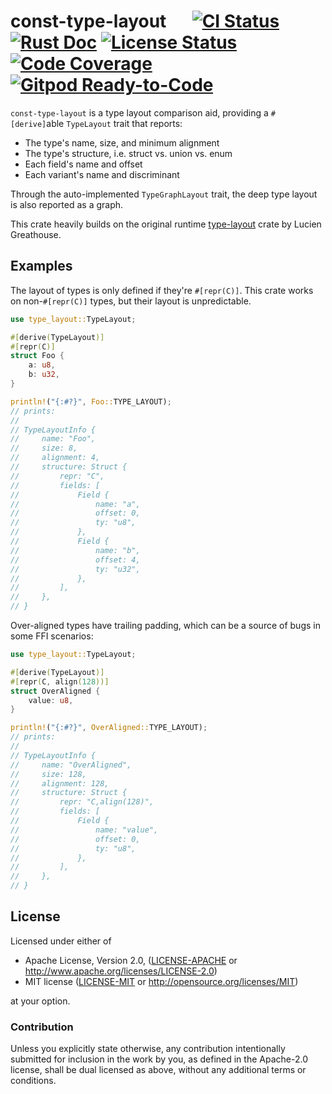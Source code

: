 # const-type-layout &emsp; [![CI Status]][workflow] [![Rust Doc]][docs] [![License Status]][fossa] [![Code Coverage]][codecov] [![Gitpod Ready-to-Code]][gitpod]

[CI Status]: https://img.shields.io/github/workflow/status/MomoLangenstein/const-type-layout/CI/main?label=CI
[workflow]: https://github.com/MomoLangenstein/const-type-layout/actions/workflows/ci.yml?query=branch%3Amain

[Rust Doc]: https://img.shields.io/badge/docs-main-blue
[docs]: https://momolangenstein.github.io/const-type-layout/const_type_layout

[License Status]: https://app.fossa.com/api/projects/git%2Bgithub.com%2FMomoLangenstein%2Fconst-type-layout.svg?type=shield
[fossa]: https://app.fossa.com/projects/git%2Bgithub.com%2FMomoLangenstein%2Fconst-type-layout?ref=badge_shield

[Code Coverage]: https://img.shields.io/codecov/c/github/MomoLangenstein/const-type-layout?token=J39WVBIMZX
[codecov]: https://codecov.io/gh/MomoLangenstein/const-type-layout

[Gitpod Ready-to-Code]: https://img.shields.io/badge/Gitpod-ready-blue?logo=gitpod
[gitpod]: https://gitpod.io/#https://github.com/MomoLangenstein/const-type-layout

`const-type-layout` is a type layout comparison aid, providing a `#[derive]`able `TypeLayout` trait
that reports:
- The type's name, size, and minimum alignment
- The type's structure, i.e. struct vs. union vs. enum
- Each field's name and offset
- Each variant's name and discriminant

Through the auto-implemented `TypeGraphLayout` trait, the deep type layout is also reported as a graph.

This crate heavily builds on the original runtime [type-layout](https://github.com/LPGhatguy/type-layout) crate by Lucien Greathouse.

## Examples

The layout of types is only defined if they're `#[repr(C)]`. This crate works on
non-`#[repr(C)]` types, but their layout is unpredictable.

```rust
use type_layout::TypeLayout;

#[derive(TypeLayout)]
#[repr(C)]
struct Foo {
    a: u8,
    b: u32,
}

println!("{:#?}", Foo::TYPE_LAYOUT);
// prints:
//
// TypeLayoutInfo {
//     name: "Foo",
//     size: 8,
//     alignment: 4,
//     structure: Struct {
//         repr: "C",
//         fields: [
//             Field {
//                 name: "a",
//                 offset: 0,
//                 ty: "u8",
//             },
//             Field {
//                 name: "b",
//                 offset: 4,
//                 ty: "u32",
//             },
//         ],
//     },
// }
```

Over-aligned types have trailing padding, which can be a source of bugs in some
FFI scenarios:

```rust
use type_layout::TypeLayout;

#[derive(TypeLayout)]
#[repr(C, align(128))]
struct OverAligned {
    value: u8,
}

println!("{:#?}", OverAligned::TYPE_LAYOUT);
// prints:
//
// TypeLayoutInfo {
//     name: "OverAligned",
//     size: 128,
//     alignment: 128,
//     structure: Struct {
//         repr: "C,align(128)",
//         fields: [
//             Field {
//                 name: "value",
//                 offset: 0,
//                 ty: "u8",
//             },
//         ],
//     },
// }
```

## License

Licensed under either of

 * Apache License, Version 2.0, ([LICENSE-APACHE](LICENSE-APACHE) or http://www.apache.org/licenses/LICENSE-2.0)
 * MIT license ([LICENSE-MIT](LICENSE-MIT) or http://opensource.org/licenses/MIT)

at your option.

### Contribution
Unless you explicitly state otherwise, any contribution intentionally submitted for inclusion in the work by you, as defined in the Apache-2.0 license, shall be dual licensed as above, without any additional terms or conditions.
